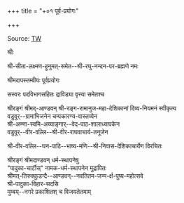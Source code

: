 +++
title = "+०१ पूर्व-प्रयोगः"

+++

Source: [TW](https://archive.org/details/apastambiya-purvaprayoga-ghanapathi-vaduvur-veeravalli-srinivasadesikacharya)

श्रीः

श्री-सीता-लक्ष्मण-हुनुमत्-समेत--श्री-रघु-नन्दन-पर-ब्रह्मणे नमः

श्रीमदापस्तम्बीयः पूर्वप्रयोगः

सस्वरः पदविभागसहितः द्राविड्या वृत्त्या समेतश्च

श्रीरङ्गं श्रीमद्-आण्डवन् श्री-रङ्ग-रामानुज-महा-देशिकानां दिव्य-नियमनं स्वीकृत्य  
वडुवूर्--ग्रामाभिजनेन चम्पकारण्य-वास्तव्येन  
श्री-अण्णा-स्वमि-अय्याङ्गार्--वेद-पाठ-शालाध्यापकेन  
वडुवूर्--वीर-वल्लि--श्री-वीर-राघवाचार्य-तनूजेन

श्री-वीर-वल्लि--घन-पाठि--भाष्य-मणि--श्री-निवास-देशिकाचार्येण विरचितः

श्रीरङ्गं श्रीमदाण्डवन् धर्म-स्थापनेषु  
"पादुका-चार्टीस्" नामक-धर्म-स्थापनेन मुद्रापितः  
श्रीमत्-तिरुक्कुडन्दै--आण्डवन्--नवतितम-जन्म-र्क्ष-पुष्य-महोत्सवे  
श्री-पादुका-विहार-सदसि  
मुम्बय्--नगरे प्रकाशितश् च विजयतेतमाम्
